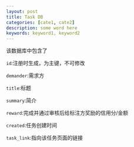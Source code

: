 ```yaml
---
layout: post
title: Task DB
categories: [cate1, cate2]
description: some word here
keywords: keyword1, keyword2
---
```


该数据库中包含了

`id`:注册时生成，为主键，不可修改

`demander`:需求方

`title`:标题

`summary`:简介

`reward`:完成并通过审核后给标注方奖励的信用分/金额

`created`:任务创建时间

`task_link`:指向该任务页面的链接


